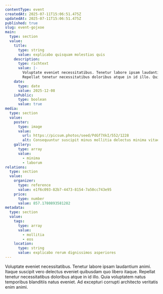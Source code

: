 ```yaml
---
contentType: event
createdAt: 2025-07-11T15:06:51.475Z
updatedAt: 2025-07-11T15:06:51.475Z
published: true
slug: event-gojxoe
main:
  type: section
  value:
    title:
      type: string
      value: explicabo quisquam molestias quis
    description:
      type: richtext
      value: |-
        Voluptate eveniet necessitatibus. Tenetur labore ipsam laudantium animi. Itaque suscipit vero delectus eveniet quibusdam quo libero itaque.
        Repellat tenetur necessitatibus doloribus atque in id illo. Quia voluptatem natus temporibus blanditiis natus eveniet. Ad excepturi corrupti architecto veritatis enim animi.
    date:
      type: date
      value: 2025-12-08
    isPublic:
      type: boolean
      value: true
media:
  type: section
  value:
    poster:
      type: image
      value:
        url: https://picsum.photos/seed/PdGf7XkI/552/1228
        alt: Consequuntur suscipit minus mollitia delectus minima vitae voluptatibus.
    gallery:
      type: array
      value:
        - minima
        - laborum
relations:
  type: section
  value:
    organizer:
      type: reference
      value: e1f6c093-82b7-4473-8154-7a50cc743e95
    price:
      type: number
      value: 857.1780893581282
metadata:
  type: section
  value:
    tags:
      type: array
      value:
        - mollitia
        - eos
    location:
      type: string
      value: explicabo rerum dignissimos asperiores
---
```


Voluptate eveniet necessitatibus. Tenetur labore ipsam laudantium animi. Itaque suscipit vero delectus eveniet quibusdam quo libero itaque.
Repellat tenetur necessitatibus doloribus atque in id illo. Quia voluptatem natus temporibus blanditiis natus eveniet. Ad excepturi corrupti architecto veritatis enim animi.